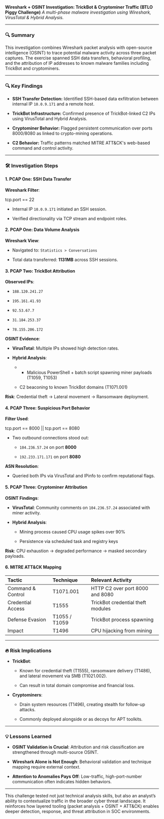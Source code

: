 **Wireshark \+ OSINT Investigation: TrickBot & Cryptominer Traffic (BTLO Piggy Challenge)**
*A multi-phase malware investigation using Wireshark, VirusTotal & Hybrid Analysis.*

---

### **🔍 Summary**

This investigation combines Wireshark packet analysis with open-source intelligence (OSINT) to trace potential malware activity across three packet captures. The exercise spanned SSH data transfers, behavioral profiling, and the attribution of IP addresses to known malware families including TrickBot and cryptominers.

---

### **🔍 Key Findings**

* **SSH Transfer Detection:** Identified SSH-based data exfiltration between internal IP `10.0.9.171` and a remote host.

* **TrickBot Infrastructure:** Confirmed presence of TrickBot-linked C2 IPs using VirusTotal and Hybrid Analysis.

* **Cryptominer Behavior:** Flagged persistent communication over ports 8000/8080 as linked to crypto-mining operations.

* **C2 Behavior:** Traffic patterns matched MITRE ATT\&CK's web-based command and control activity.

---

### **🛠️ Investigation Steps**

#### **1\. PCAP One: SSH Data Transfer**

**Wireshark Filter**:

tcp.port \== 22

* Internal IP `10.0.9.171` initiated an SSH session.

* Verified directionality via TCP stream and endpoint roles.

#### **2\. PCAP One: Data Volume Analysis**

**Wireshark View**:

* Navigated to: `Statistics > Conversations`

* Total data transferred: **1131MB** across SSH sessions.

#### **3\. PCAP Two: TrickBot Attribution**

**Observed IPs**:

* `188.120.241.27`

* `195.161.41.93`

* `92.53.67.7`

* `31.184.253.37`

* `78.155.206.172`

**OSINT Evidence**:

* **VirusTotal**: Multiple IPs showed high detection rates.

* **Hybrid Analysis**:

  * - Malicious PowerShell + batch script spawning miner payloads (T1059, T1053)

  * C2 beaconing to known TrickBot domains (T1071.001)

**Risk**: Credential theft → Lateral movement → Ransomware deployment.

#### **4\. PCAP Three: Suspicious Port Behavior**

**Filter Used**:

tcp.port \== 8000 || tcp.port \== 8080

* Two outbound connections stood out:

  * `104.236.57.24` on port **8000**

  * `192.233.171.171` on port **8080**

**ASN Resolution**:

* Queried both IPs via VirusTotal and IPinfo to confirm reputational flags.

#### **5\. PCAP Three: Cryptominer Attribution**

**OSINT Findings**:

* **VirusTotal**: Community comments on `104.236.57.24` associated with miner activity.

* **Hybrid Analysis**:

  * Mining process caused CPU usage spikes over 90%

  * Persistence via scheduled task and registry keys

**Risk**: CPU exhaustion → degraded performance → masked secondary payloads.

#### **6\. MITRE ATT\&CK Mapping**

| Tactic             | Technique      | Relevant Activity                     |
|:-------------------|:---------------|:--------------------------------------|
| Command & Control  | T1071.001       | HTTP C2 over port 8000 and 8080        |
| Credential Access  | T1555           | TrickBot credential theft modules     |
| Defense Evasion    | T1055 / T1059    | TrickBot process spawning              |
| Impact             | T1496           | CPU hijacking from mining              |

---

### **🔥 Risk Implications**

* **TrickBot**:

  * Known for credential theft (T1555), ransomware delivery (T1486), and lateral movement via SMB (T1021.002).

  * Can result in total domain compromise and financial loss.

* **Cryptominers**:

  * Drain system resources (T1496), creating stealth for follow-up attacks.

  * Commonly deployed alongside or as decoys for APT toolkits.

---

### **💡 Lessons Learned**

* **OSINT Validation is Crucial**: Attribution and risk classification are strengthened through multi-source OSINT.

* **Wireshark Alone is Not Enough**: Behavioral validation and technique mapping require external context.

* **Attention to Anomalies Pays Off**: Low-traffic, high-port-number communication often indicates hidden behaviors.

---

This challenge tested not just technical analysis skills, but also an analyst’s ability to contextualize traffic in the broader cyber threat landscape. It reinforces how layered tooling (packet analysis \+ OSINT \+ ATT\&CK) enables deeper detection, response, and threat attribution in SOC environments.
